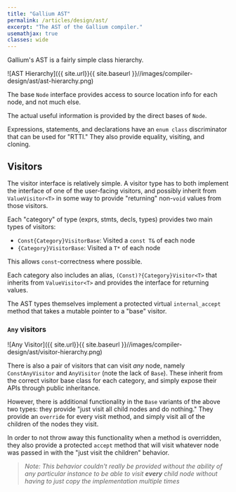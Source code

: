 ```yaml
---
title: "Gallium AST"
permalink: /articles/design/ast/
excerpt: "The AST of the Gallium compiler."
usemathjax: true
classes: wide
---
```


Gallium's AST is a fairly simple class hierarchy. 

![AST Hierarchy]({{ site.url}}{{ site.baseurl }}//images/compiler-design/ast/ast-hierarchy.png)

The base `Node` interface provides access to source location info for each
node, and not much else. 

The actual useful information is provided by the direct bases of `Node`.

Expressions, statements, and declarations have an `enum class` discriminator
that can be used for "RTTI." They also provide equality, 
visiting, and cloning. 

## Visitors

The visitor interface is relatively simple. A visitor type has to both 
implement the interface of one of the user-facing visitors, and possibly
inherit from `ValueVisitor<T>` in some way to provide "returning" non-`void`
values from those visitors. 

Each "category" of type (exprs, stmts, decls, types) provides two main
types of visitors:

- `Const{Category}VisitorBase`: Visited a `const T&` of each node
- `{Category}VisitorBase`: Visited a `T*` of each node

This allows `const`-correctness where possible. 

Each category also includes an alias, `(Const)?{Category}Visitor<T>` that
inherits from `ValueVisitor<T>` and provides the interface for returning 
values.

The AST types themselves implement a protected virtual `internal_accept` 
method that takes a mutable pointer to a "base" visitor. 

### `Any` visitors

![Any Visitor]({{ site.url}}{{ site.baseurl }}//images/compiler-design/ast/visitor-hierarchy.png)

There is also a pair of visitors that can visit *any* node, namely 
`ConstAnyVisitor` and `AnyVisitor` (note the lack of `Base`). These inherit 
from the correct visitor base class for each category, and simply expose 
their APIs through public inheritance.

However, there is additional functionality in the `Base` variants of the
above two types: they provide "just visit all child nodes and do nothing."
They provide an `override` for every visit method, and simply visit
all of the children of the nodes they visit.

In order to not throw away this functionality when a method is overridden,
they also provide a protected `accept` method that will visit whatever
node was passed in with the "just visit the children" behavior.

> *Note: This behavior couldn't really be provided without the ability*
> *of any particular instance to be able to visit **every** child node*
> *without having to just copy the implementation multiple times*